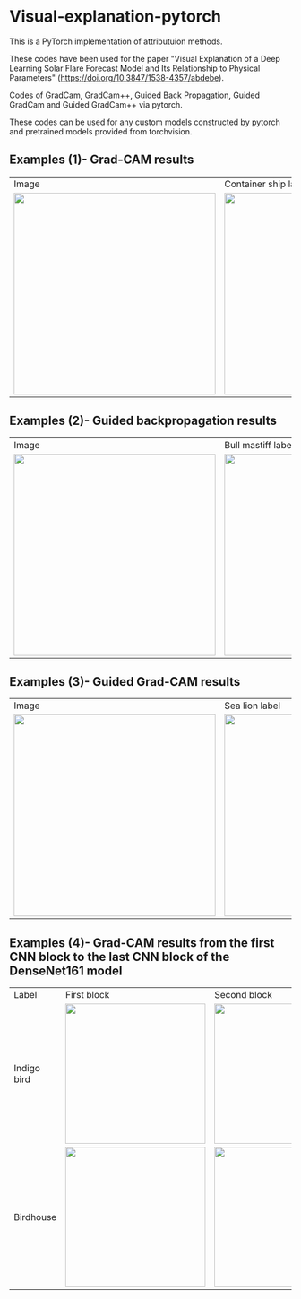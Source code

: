 # Visual-explanation-pytorch

This is a PyTorch implementation of attributuion methods.

These codes have been used for the paper "Visual Explanation of a Deep Learning Solar Flare Forecast Model and Its Relationship to Physical Parameters" (https://doi.org/10.3847/1538-4357/abdebe).

Codes of GradCam, GradCam++, Guided Back Propagation, Guided GradCam and Guided GradCam++ via pytorch.

These codes can be used for any custom models constructed by pytorch and pretrained models provided from torchvision.

## Examples (1)- Grad-CAM results

<table>
  <tr>
    <td> Image </td> <td> Container ship label </td> <td> Steel arch bridge label </td>
  </tr>
  
  <tr>
    <td> <img src="https://user-images.githubusercontent.com/48608835/129146959-64ad187a-5bd6-430f-953d-9ca85f7a819d.jpg" width=360px></td>
    <td> <img src="https://user-images.githubusercontent.com/48608835/129150001-fe0a36a9-9be9-4e05-b9f0-fc750c4582b0.png" width=360px></td>
    <td> <img src="https://user-images.githubusercontent.com/48608835/129150049-ddc9047f-d9c4-489b-b900-d7cabaa93d94.png" width=360px></td>
  </tr>
</table>

## Examples (2)- Guided backpropagation results

<table>
  <tr>
    <td> Image </td> <td> Bull mastiff label </td> <td> Tigercat label </td>
  </tr>
  
  <tr>
    <td> <img src="https://user-images.githubusercontent.com/48608835/129151171-3c45243a-96aa-4010-8eb2-2f04dd8ef198.jpg" width=360px></td>
    <td> <img src="https://user-images.githubusercontent.com/48608835/129151209-45d31871-050c-4fde-b269-8bacb0ed87a2.png" width=360px></td>
    <td> <img src="https://user-images.githubusercontent.com/48608835/129151246-2a6172b7-e258-4a44-a386-076e0d3d352a.png" width=360px></td>
  </tr>
</table>

## Examples (3)- Guided Grad-CAM results

<table>
  <tr>
    <td> Image </td> <td> Sea lion label </td> <td> Penguin label </td>
  </tr>
  
  <tr>
    <td> <img src="https://user-images.githubusercontent.com/48608835/129152303-b8e3ed68-a5f7-4642-8a14-7cb4ec36148f.jpg" width=360px></td>
    <td> <img src="https://user-images.githubusercontent.com/48608835/129152312-38ba2387-fa55-4aa0-baab-91f793878c39.png" width=360px></td>
    <td> <img src="https://user-images.githubusercontent.com/48608835/129152319-a7748f5c-7de7-4dad-a5b1-05c66fadfe0f.png" width=360px></td>
  </tr>
</table>


## Examples (4)- Grad-CAM results from the first CNN block to the last CNN block of the DenseNet161 model

<table>
  <tr>
    <td> Label </td> <td> First block </td> <td> Second block </td> <td> Third block </td> <td> Last block </td>
  </tr>
  
  <tr>
    <td> Indigo bird</td>
    <td> <img src="https://user-images.githubusercontent.com/48608835/129155097-db7bbb3b-b06f-49b1-a78c-6050f0b74ad2.png" width=250px></td>
    <td> <img src="https://user-images.githubusercontent.com/48608835/129155102-3eba316c-8213-42fb-8306-45fc27decca4.png" width=250px></td>
    <td> <img src="https://user-images.githubusercontent.com/48608835/129155115-3a6066ff-8a49-43e6-8e7c-4ece96c3a8d4.png" width=250px></td>
    <td> <img src="https://user-images.githubusercontent.com/48608835/129155457-75b028d9-1968-4595-962c-0a29bcbb2cde.png" width=250px></td>
  </tr>
  
  <tr>
    <td> Birdhouse</td>
    <td> <img src="https://user-images.githubusercontent.com/48608835/129155794-b948c725-4b5e-47af-bff1-145dd5724e59.png" width=250px></td>
    <td> <img src="https://user-images.githubusercontent.com/48608835/129155807-62462f25-a193-45d8-aaeb-882ff2c187dd.png" width=250px></td>
    <td> <img src="https://user-images.githubusercontent.com/48608835/129155817-e98de4a2-c6a6-4709-807a-4774299805c4.png" width=250px></td>
    <td> <img src="https://user-images.githubusercontent.com/48608835/129155818-f4b4564a-74ca-4e0b-9f0d-8f47234184f3.png" width=250px></td>
  </tr>
</table>

